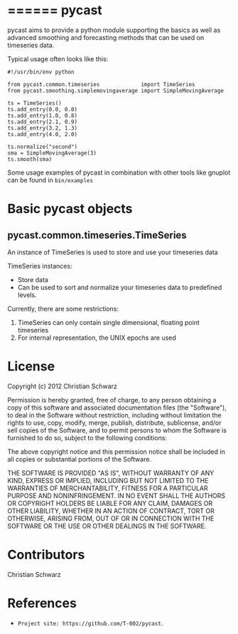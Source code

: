 ======
pycast
======

pycast aims to provide a python module supporting the basics as 
well as advanced smoothing and forecasting methods that can be used
on timeseries data.

Typical usage often looks like this:

    #!/usr/bin/env python
    
    from pycast.common.timeseries             import TimeSeries
    from pycast.smoothing.simplemovingaverage import SimpleMovingAverage
    
    ts = TimeSeries()
    ts.add_entry(0.0, 0.0)
    ts.add_entry(1.0, 0.8)
    ts.add_entry(2.1, 0.9)
    ts.add_entry(3.2, 1.3)
    ts.add_entry(4.0, 2.0)
    
    ts.normalize("second")
    sma = SimpleMovingAverage(3)
    ts.smooth(sma)
    

Some usage examples of pycast in combination with other tools like gnuplot
can be found in ``bin/examples``

Basic pycast objects
====================

pycast.common.timeseries.TimeSeries
------------------------------------
An instance of TimeSeries is used to store and use your timeseries data

TimeSeries instances:

* Store data
* Can be used to sort and normalize your timeseries data to predefined levels.

Currently, there are some restrictions:

1. TimeSeries can only contain single dimensional, floating point timeseries
2. For internal representation, the UNIX epochs are used

License
=======
Copyright (c) 2012 Christian Schwarz

Permission is hereby granted, free of charge, to any person obtaining
a copy of this software and associated documentation files (the
"Software"), to deal in the Software without restriction, including
without limitation the rights to use, copy, modify, merge, publish,
distribute, sublicense, and/or sell copies of the Software, and to
permit persons to whom the Software is furnished to do so, subject to
the following conditions:

The above copyright notice and this permission notice shall be
included in all copies or substantial portions of the Software.

THE SOFTWARE IS PROVIDED "AS IS", WITHOUT WARRANTY OF ANY KIND,
EXPRESS OR IMPLIED, INCLUDING BUT NOT LIMITED TO THE WARRANTIES OF
MERCHANTABILITY, FITNESS FOR A PARTICULAR PURPOSE AND
NONINFRINGEMENT. IN NO EVENT SHALL THE AUTHORS OR COPYRIGHT HOLDERS BE
LIABLE FOR ANY CLAIM, DAMAGES OR OTHER LIABILITY, WHETHER IN AN ACTION
OF CONTRACT, TORT OR OTHERWISE, ARISING FROM, OUT OF OR IN CONNECTION
WITH THE SOFTWARE OR THE USE OR OTHER DEALINGS IN THE SOFTWARE.

Contributors
============
Christian Schwarz

References
==========
* `Project site: https://github.com/T-002/pycast`.